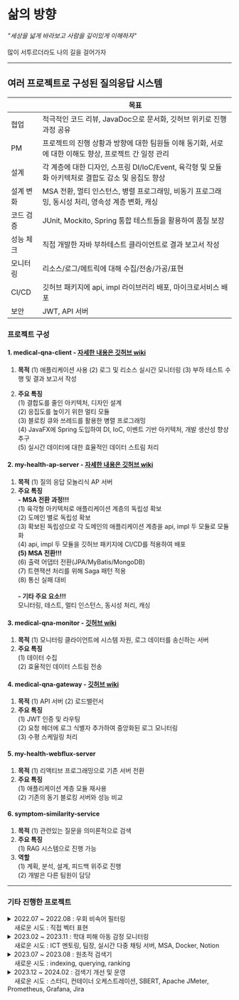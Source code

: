 # 삶의 방향
_"세상을 넓게 바라보고 사람을 깊이있게 이해하자"_
<br> <br> 많이 서투르더라도 나의 길을 걸어가자
<hr> 

## 여러 프로젝트로 구성된 질의응답 시스템 
||목표|
|-|-|
|협업| 적극적인 코드 리뷰, JavaDoc으로 문서화, 깃허브 위키로 진행 과정 공유|
|PM| 프로젝트의 진행 상황과 방향에 대한 팀원들 이해 동기화, 서로에 대한 이해도 향상, 프로젝트 간 일정 관리|
|설계| 각 계층에 대한 디자인, 스프링 DI/IoC/Event, 육각형 및 모듈화 아키텍처로 결합도 감소 및 응집도 향상|
|설계 변화| MSA 전환, 멀티 인스턴스, 병렬 프로그래밍, 비동기 프로그래밍, 동시성 처리, 영속성 계층 변화, 캐싱|
|코드 검증| JUnit, Mockito, Spring 통합 테스트들을 활용하여 품질 보장|
|성능 체크| 직접 개발한 자바 부하테스트 클라이언트로 결과 보고서 작성|
|모니터링| 리소스/로그/메트릭에 대해 수집/전송/가공/표현|
|CI/CD| 깃허브 패키지에 api, impl 라이브러리 배포, 마이크로서비스 배포|
|보안| JWT, API 서버|

### 프로젝트 구성
#### 1. medical-qna-client - [자세한 내용은 깃허브 wiki](https://github.com/Does-It-Matters/medical-qna-client/wiki)
1) <b>목적</b> (1) 애플리케이션 사용 (2) 로그 및 리소스 실시간 모니터링 (3) 부하 테스트 수행 및 결과 보고서 작성

2) <b>주요 특징</b>
<br>(1) 결합도를 줄인 아키텍처, 디자인 설계
<br>(2) 응집도를 높이기 위한 멀티 모듈
<br>(3) 블로킹 큐와 쓰레드를 활용한 병렬 프로그래밍
<br>(4) JavaFX에 Spring 도입하여 DI, IoC, 이벤트 기반 아키텍처, 개발 생산성 향상 추구
<br>(5) 실시간 데이터에 대한 효율적인 데이터 스트림 처리

#### 2. my-health-ap-server - [자세한 내용은 깃허브 wiki](https://github.com/Does-It-Matters/my-health-block-ap-server/wiki)
1) <b>목적</b> (1) 질의 응답 모놀리식 AP 서버
2) <b>주요 특징</b>
<b><br>- MSA 전환 과정!!!</b>
<br>(1) 육각형 아키텍처로 애플리케이션 계층의 독립성 확보
<br>(2) 도메인 별로 독립성 확보
<br>(3) 확보된 독립성으로 각 도메인의 애플리케이션 계층을 api, impl 두 모듈로 모듈화
<br>(4) api, impl 두 모듈을 깃허브 패키지에 CI/CD를 적용하여 배포
<b><br>(5) MSA 전환!!!</b>
<br>(6) 출력 어댑터 전환(JPA/MyBatis/MongoDB)
<br>(7) 트랜잭션 처리를 위해 Saga 패턴 적용
<br>(8) 통신 실패 대비
<br><b><br>- 기타 주요 요소!!!</b>
<br>모니터링, 테스트, 멀티 인스턴스, 동시성 처리, 캐싱

#### 3. medical-qna-monitor - [깃허브 wiki](https://github.com/Does-It-Matters/medical-qna-monitor/wiki)
1) <b>목적</b> (1) 모니터링 클라이언트에 시스템 자원, 로그 데이터를 송신하는 서버
2) <b>주요 특징</b>
<br>(1) 데이터 수집
<br>(2) 효율적인 데이터 스트림 전송

#### 4. medical-qna-gateway - [깃허브 wiki](https://github.com/Does-It-Matters/medical-qna-gateway/wiki)
1) <b>목적</b> (1) API 서버 (2) 로드밸런서 
2) <b>주요 특징</b>
<br>(1) JWT 인증 및 라우팅
<br>(2) 요청 헤더에 로그 식별자 추가하여 중앙화된 로그 모니터링
<br>(3) 수평 스케일링 처리
  
#### 5. my-health-webflux-server
1) <b>목적</b> (1) 리액티브 프로그래밍으로 기존 서버 전환
2) <b>주요 특징</b>
<br>(1) 애플리케이션 계층 모듈 재사용
<br>(2) 기존의 동기 블로킹 서버와 성능 비교
  
#### 6. symptom-similarity-service 
1) <b>목적</b> (1) 관련있는 질문을 의미론적으로 검색
2) <b>주요 특징</b>
<br>(1) RAG 시스템으로 진행 가능
3) <b>역할</b>
<br>(1) 계획, 분석, 설계, 피드백 위주로 진행
<br>(2) 개발은 다른 팀원이 담당 
---

### 기타 진행한 프로젝트
<details>
  <summary> 2022.07 ~ 2022.08 : 우회 비속어 필터링 <br> &nbsp;&nbsp;&nbsp; 새로운 시도 : 직접 벡터 표현 </summary>

|항목| 내용|
|----|-----|
|목표|벡터에 대한 이해|
|개요| 비속어 집합 내 단어와 유사한 우회 표현 탐지 모듈 개발|
|핵심 내용| 1) 모양이 유사한 음소, 기호, 숫자 등을 유사한 벡터로 표현 <br> 2) 학습 모델을 활용하지 않고 직접 벡터로 표현<br>3) 코사인 유사도로 비속어 유사도 판단|
|예시| [1, 0.5, 0.5, 0.5, 0, 0, 0,  ..., 0] -> ㅇ <br> [0.5, 1, 0.5, 0.5, 0, 0, 0,  ..., 0] -> 0|
</details>

<details>
  <summary> 2023.02 ~ 2023.11 : 학대 피해 아동 감정 모니터링 <br> &nbsp;&nbsp;&nbsp; 새로운 시도 : ICT 멘토링, 팀장, 실시간 다중 채팅 서버, MSA, Docker, Notion </summary>

|항목| 내용|
|----|-----|
|목표| 자연어 처리 학습 모델을 활용해서 사회에 도움이 되는 팀 프로젝트 기획, 개발, 협업 |
|개요| - 아동<br> chat gpt 모델과 채팅 <br><br> - 전문가<br> 감성 분석 모델이 아동의 채팅을 분석한 결과를 모니터링<br> 필요시 아동과 채팅 상담|
|수행 내용| 1) MSA 고려한 백엔드 설계 <br> 2) NestJS, Flask 활용하여 서버 구현 <br> 3) Redis, Socket.io 활용하여 다중 채팅 서버 구현 <br> 4) Docker로 컨테이너 이미지 빌드 |
|서버<br>(서비스)| 메인 서버(API 서버), 감성 분석 서버, 챗봇 채팅 서버, 아동과 전문가 채팅 서버|
|언어| TypeScript, JavaScript, Python|
|기타| MySQL, TypeORM, Notion, GitLab|
</details>

<details>
  <summary> 2023.07 ~ 2023.08 : 원초적 검색기 <br> &nbsp;&nbsp;&nbsp; 새로운 시도 : indexing, querying, ranking </summary>

|항목| 내용|
|----|-----|
|목표|검색엔진에 대한 이해|
|개요| 형태소를 바탕으로 검색하는 원초적인 검색기 |
|수행 내용| 1) indexing: 문서 테이블과 형태소 기반 역색인 테이블에 저장 <br> 2) querying: 형태소 기반으로 사용자 검색 문장(쿼리) 분석 <br> 3) ranking: 찾은 문서들 중 TF-IDF와 벡터 거리 계산으로 사용자 쿼리와 관련도 계산|
|서버<br>(서비스)| 메인 서버, 형태소 분석 서버, ranking 서버|
|언어| TypeScript, Python|
|기타| NestJS, Flask, MySQL|
|참고 도서|'검색을 위한 딥러닝' 토마소 테오필리 저|
</details>

<details>
  <summary> 2023.12 ~ 2024.02 : 검색기 개선 및 운영 <br> &nbsp;&nbsp;&nbsp; 새로운 시도 : 스터디, 컨테이너 오케스트레이션, SBERT, Apache JMeter, Prometheus, Grafana, Jira </summary>

|항목| 내용|
|----|-----|
|목표|안정적 서버 운용|
|개요| 1) 기존 원초적 검색기에 SBERT 적용 <br> 2) 가용성을 위한 컨테이너 운영, 모니터링, 부하 테스트 <br> 2) 스터디식으로 공유(Jira, Notion)|
|수행 내용| 1) SBERT: 사용자 쿼리와 문서를 TF-IDF가 아닌 문맥 의미로 임베딩 <br> 2) 컨테이너: 도커로 이미지 빌드, Rancher Desktop로 운영 <br> 3) 모니터링: Prometheus, Grafana로 메트릭 모니터링 <br> 4) 부하 테스트: Apache JMeter로 사용자 요청 테스트 <br> 5) 스터디: 다양한 관심 분야(NLP, 컨테이너 등), 프로젝트 진행 상황 공유 |
|참고 도서|'쿠버네티스 교과서' 엘튼 스톤맨 저|
</details>
